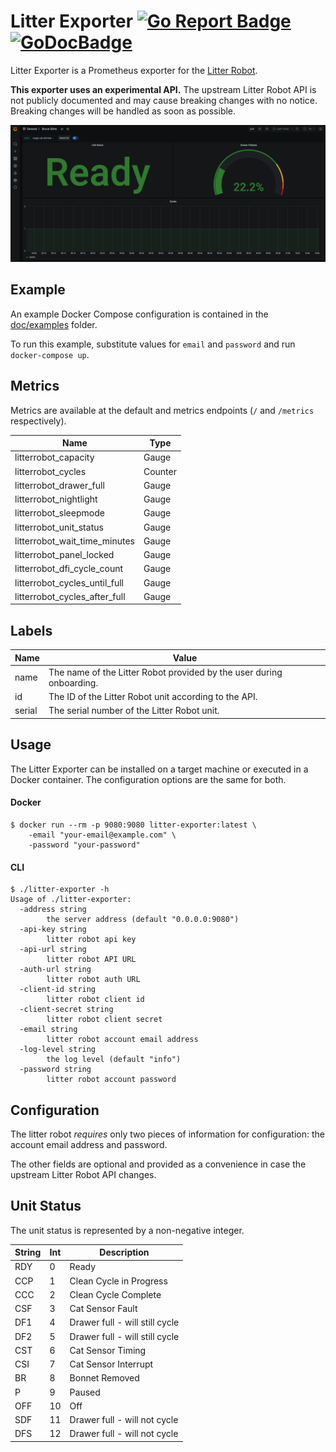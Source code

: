 # Litter Exporter  [![Go Report Badge]][Go Report] [![GoDocBadge]][GoDocLink]

Litter Exporter is a Prometheus exporter for the [Litter Robot](https://www.litter-robot.com/).

**This exporter uses an experimental API.** The upstream Litter Robot API is not publicly documented and may cause breaking
changes with no notice. Breaking changes will be handled as soon as possible.

![dashboard](doc/img/litter-exporter-dash.png)

## Example
An example Docker Compose configuration is contained in the [doc/examples](doc/examples) folder.

To run this example, substitute values for `email` and `password` and run `docker-compose up`.

## Metrics
Metrics are available at the default and metrics endpoints (`/` and `/metrics` respectively).

| Name                          | Type    |
|-------------------------------|---------|
| litterrobot_capacity          | Gauge   |
| litterrobot_cycles            | Counter |
| litterrobot_drawer_full       | Gauge   |
| litterrobot_nightlight        | Gauge   |
| litterrobot_sleepmode         | Gauge   |
| litterrobot_unit_status       | Gauge   |
| litterrobot_wait_time_minutes | Gauge   |
| litterrobot_panel_locked      | Gauge   |
| litterrobot_dfi_cycle_count    | Gauge   |
| litterrobot_cycles_until_full | Gauge   |
| litterrobot_cycles_after_full | Gauge   |

## Labels
| Name   | Value                                                                |
|--------|----------------------------------------------------------------------|
| name   | The name of the Litter Robot provided by the user during onboarding. |
| id     | The ID of the Litter Robot unit according to the API.                |
| serial | The serial number of the Litter Robot unit.                          |

## Usage
The Litter Exporter can be installed on a target machine or executed in a Docker container. The configuration options
are the same for both.

#### Docker
```console
$ docker run --rm -p 9080:9080 litter-exporter:latest \
    -email "your-email@example.com" \
    -password "your-password"
```

#### CLI
```console
$ ./litter-exporter -h
Usage of ./litter-exporter:
  -address string
        the server address (default "0.0.0.0:9080")
  -api-key string
        litter robot api key
  -api-url string
        litter robot API URL
  -auth-url string
        litter robot auth URL
  -client-id string
        litter robot client id
  -client-secret string
        litter robot client secret
  -email string
        litter robot account email address
  -log-level string
        the log level (default "info")
  -password string
        litter robot account password
```

## Configuration
The litter robot _requires_ only two pieces of information for configuration: the account email address and password.

The other fields are optional and provided as a convenience in case the upstream Litter Robot API changes.


## Unit Status
The unit status is represented by a non-negative integer.

| **String** | **Int** | **Description**                      |
|------------|---------|--------------------------------------|
| RDY        | 0       | Ready                                |
| CCP        | 1       | Clean Cycle in Progress              |
| CCC        | 2       | Clean Cycle Complete                 |
| CSF        | 3       | Cat Sensor Fault                     |
| DF1        | 4       | Drawer full - will still cycle       |
| DF2        | 5       | Drawer full - will still cycle       |
| CST        | 6       | Cat Sensor Timing                    |
| CSI        | 7       | Cat Sensor Interrupt                 |
| BR         | 8       | Bonnet Removed                       |
| P          | 9       | Paused                               |
| OFF        | 10      | Off                                  |
| SDF        | 11      | Drawer full - will not cycle         |
| DFS        | 12      | Drawer full - will not cycle         |

[Go Report Badge]: https://goreportcard.com/badge/github.com/tlkamp/litter-exporter
[Go Report]: https://goreportcard.com/report/github.com/tlkamp/litter-exporter
[GoDocBadge]: https://godoc.org/github.com/tlkamp/litter-exporter?status.svg
[GoDocLink]: https://godoc.org/github.com/tlkamp/litter-exporter
